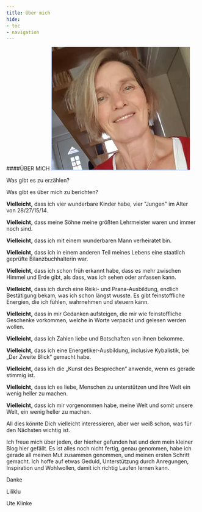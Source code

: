 ```yaml
---
title: Über mich
hide:
- toc
- navigation
---
```

####ÜBER MICH                              ![](img/ueber-mich.png)





Was gibt es zu erzählen?


Was gibt es über mich zu berichten?




**Vielleicht,** dass ich vier wunderbare Kinder habe, vier "Jungen" im Alter von 28/27/15/14.

**Vielleicht,** dass meine Söhne meine größten Lehrmeister waren und immer noch sind.



**Vielleicht,** dass ich mit einem wunderbaren Mann verheiratet bin.



**Vielleicht,** dass ich in einem anderen Teil meines Lebens eine staatlich geprüfte Bilanzbuchhalterin war.

**Vielleicht,** dass ich schon früh erkannt habe, dass es mehr zwischen Himmel und Erde gibt, als dass, was ich sehen oder anfassen kann.

**Vielleicht,** dass ich durch eine Reiki- und Prana-Ausbildung, endlich Bestätigung bekam, was ich schon längst wusste. Es gibt feinstoffliche Energien, die ich fühlen, wahrnehmen und steuern kann.

**Vielleicht,** dass in mir Gedanken aufsteigen, die mir wie feinstoffliche Geschenke vorkommen, welche in Worte verpackt und gelesen werden wollen.

**Vielleicht,** dass ich Zahlen liebe und Botschaften von ihnen bekomme.

**Vielleicht,** dass ich eine Energetiker-Ausbildung, inclusive Kybalistik, bei „Der Zweite Blick“ gemacht habe.

**Vielleicht,** dass ich die „Kunst des Besprechen“ anwende, wenn es gerade stimmig ist.



**Vielleicht,** dass ich es liebe, Menschen zu unterstützen und ihre Welt ein wenig heller zu machen.



**Vielleicht,** dass ich mir vorgenommen habe, meine Welt und somit unsere Welt, ein wenig heller zu machen.



All dies könnte Dich vielleicht interessieren, aber wer weiß schon, was für den Nächsten wichtig ist.



Ich freue mich über jeden, der hierher gefunden hat und dem mein kleiner Blog hier gefällt. Es ist alles noch nicht fertig, genau genommen, habe ich gerade all meinen Mut zusammen genommen, und meinen ersten Schritt gemacht. Ich hoffe auf etwas Geduld, Unterstützung durch Anregungen, Inspiration und Wohlwollen, damit ich richtig Laufen lernen kann.



Danke

Liliklu  

Ute Klinke
